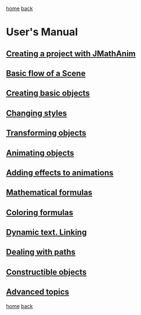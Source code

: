 [home](https://davidgutierrezrubio.github.io/jmathanim/) [back](../index.html)

# User's Manual

## [Creating a project with JMathAnim](00_Installing/Installing.md)

## [Basic flow of a Scene](01_BasicFlow/BasicFlow.md)

## [Creating basic objects](02_BasicShapes/BasicShapes.md)

## [Changing styles](03_Styling/Styling.md)

## [Transforming objects](04_Transforming/TransformingObjects.md)

## [Animating objects](05_Animations/Animations.md)
## [Adding effects to animations](05a_Animations2/Animations2.md)

## [Mathematical formulas](06_MathFormulas/MathFormulas.md)

## [Coloring formulas](06a_coloringFormulas/ColoringFormulas.md)

## [Dynamic text. Linking](06aa_DynamicText/DynamicText.md)

## [Dealing with paths](06b_DealingWithPaths/DealingWithPaths.md)

## [Constructible objects](06c_ConstructibleObjects/ConstructibleObjects.md)

## [Advanced topics](07_AdvancedTopics/AdvancedTopics.html)


[home](https://davidgutierrezrubio.github.io/jmathanim/) [back](../index.html)